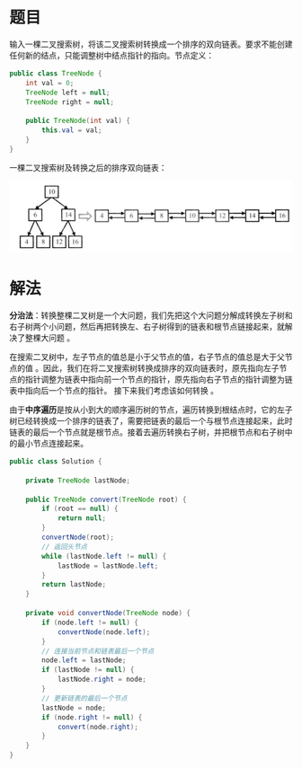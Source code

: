 # 题目

输入一棵二叉搜索树，将该二叉搜索树转换成一个排序的双向链表。要求不能创建任何新的结点，只能调整树中结点指针的指向。节点定义：

```java
public class TreeNode {
    int val = 0;
    TreeNode left = null;
    TreeNode right = null;

    public TreeNode(int val) {
        this.val = val;
    }
}
```

一棵二叉搜索树及转换之后的排序双向链表：

![image-20220416104931431](36.二叉搜索树与双向链表.assets/image-20220416104931431.png)

# 解法

**分治法**：转换整棵二叉树是一个大问题，我们先把这个大问题分解成转换左子树和右子树两个小问题，然后再把转换左、右子树得到的链表和根节点链接起来，就解决了整棵大问题 。

在搜索二叉树中，左子节点的值总是小于父节点的值，右子节点的值总是大于父节点的值 。因此，我们在将二叉搜索树转换成排序的双向链表时，原先指向左子节点的指针调整为链表中指向前一个节点的指针，原先指向右子节点的指针调整为链表中指向后一个节点的指针。 接下来我们考虑该如何转换 。

由于**中序遍历**是按从小到大的顺序遍历树的节点，遍历转换到根结点时，它的左子树已经转换成一个排序的链表了，需要把链表的最后一个与根节点连接起来，此时链表的最后一个节点就是根节点。接着去遍历转换右子树，并把根节点和右子树中的最小节点连接起来。

```java
public class Solution {

    private TreeNode lastNode;

    public TreeNode convert(TreeNode root) {
        if (root == null) {
            return null;
        }
        convertNode(root);
        // 返回头节点
        while (lastNode.left != null) {
            lastNode = lastNode.left;
        }
        return lastNode;
    }

    private void convertNode(TreeNode node) {
        if (node.left != null) {
            convertNode(node.left);
        }
        // 连接当前节点和链表最后一个节点
        node.left = lastNode;
        if (lastNode != null) {
            lastNode.right = node;
        }
        // 更新链表的最后一个节点
        lastNode = node;
        if (node.right != null) {
            convert(node.right);
        }
    }
}

```


